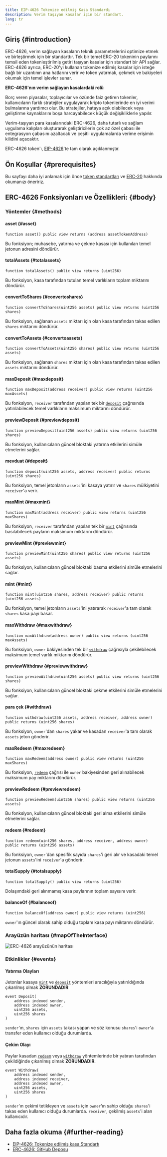 ```yaml
---
title: EIP-4626 Tokenize edilmiş Kasa Standardı
description: Verim taşıyan kasalar için bir standart.
lang: tr
---
```


## Giriş {#introduction}

ERC-4626, verim sağlayan kasaların teknik parametrelerini optimize etmek ve birleştirmek için bir standarttır. Tek bir temel ERC-20 tokeninin paylarını temsil eden tokenleştirilmiş getiri taşıyan kasalar için standart bir API sağlar. ERC-4626 ayrıca, ERC-20'yi kullanan tokenize edilmiş kasalar için isteğe bağlı bir uzantının ana hatlarını verir ve token yatırmak, çekmek ve bakiyeleri okumak için temel işlevler sunar.

**ERC-4626'nın verim sağlayan kasalardaki rolü**

Borç veren piyasalar, toplayıcılar ve özünde faiz getiren tokenler, kullanıcıların farklı stratejiler uygulayarak kripto tokenlerinde en iyi verimi bulmalarına yardımcı olur. Bu stratejiler, hataya açık olabilecek veya geliştirme kaynaklarını boşa harcayabilecek küçük değişikliklerle yapılır.

Verim-taşıyan para kasalarındaki ERC-4626, daha tutarlı ve sağlam uygulama kalıpları oluşturarak geliştiricilerin çok az özel çabası ile entegrasyon çabasını azaltacak ve çeşitli uygulamalarda verime erişimin kilidini açacaktır.

ERC-4626 token'ı, [EIP-4626](https://eips.ethereum.org/EIPS/eip-4626)'te tam olarak açıklanmıştır.

## Ön Koşullar {#prerequisites}

Bu sayfayı daha iyi anlamak için önce [token standartları](/developers/docs/standards/tokens/) ve [ERC-20](/developers/docs/standards/tokens/erc-20/) hakkında okumanızı öneririz.

## ERC-4626 Fonksiyonları ve Özellikleri: {#body}

### Yöntemler {#methods}

#### asset {#asset}

```solidity
function asset() public view returns (address assetTokenAddress)
```

Bu fonksiyon; muhasebe, yatırma ve çekme kasası için kullanılan temel jetonun adresini döndürür.

#### totalAssets {#totalassets}

```solidity
function totalAssets() public view returns (uint256)
```

Bu fonksiyon, kasa tarafından tutulan temel varlıkların toplam miktarını döndürür.

#### convertToShares {#convertoshares}

```solidity
function convertToShares(uint256 assets) public view returns (uint256 shares)
```

Bu fonksiyon, sağlanan `assets` miktarı için olan kasa tarafından takas edilen `shares` miktarını döndürür.

#### convertToAssets {#convertoassets}

```solidity
function convertToAssets(uint256 shares) public view returns (uint256 assets)
```

Bu fonksiyon, sağlanan `shares` miktarı için olan kasa tarafından takas edilen `assets` miktarını döndürür.

#### maxDeposit {#maxdeposit}

```solidity
function maxDeposit(address receiver) public view returns (uint256 maxAssets)
```

Bu fonksiyon, `receiver` tarafından yapılan tek bir [`deposit`](#deposit) çağrısında yatırılabilecek temel varlıkların maksimum miktarını döndürür.

#### previewDeposit {#previewdeposit}

```solidity
function previewDeposit(uint256 assets) public view returns (uint256 shares)
```

Bu fonksiyon, kullanıcıların güncel bloktaki yatırma etkilerini simüle etmelerini sağlar.

#### mevduat {#deposit}

```solidity
function deposit(uint256 assets, address receiver) public returns (uint256 shares)
```

Bu fonksiyon, temel jetonların `assets`'ini kasaya yatırır ve `shares` mülkiyetini `receiver`'a verir.

#### maxMint {#maxmint}

```solidity
function maxMint(address receiver) public view returns (uint256 maxShares)
```

Bu fonksiyon, `receiver` tarafından yapılan tek bir [`mint`](#mint) çağrısında basılabilecek payların maksimum miktarını döndürür.

#### previewMint {#previewmint}

```solidity
function previewMint(uint256 shares) public view returns (uint256 assets)
```

Bu fonksiyon, kullanıcıların güncel bloktaki basma etkilerini simüle etmelerini sağlar.

#### mint {#mint}

```solidity
function mint(uint256 shares, address receiver) public returns (uint256 assets)
```

Bu fonksiyon, temel jetonların `assets`'ini yatırarak `receiver`'a tam olarak `shares` kasa payı basar.

#### maxWithdraw {#maxwithdraw}

```solidity
function maxWithdraw(address owner) public view returns (uint256 maxAssets)
```

Bu fonksiyon, `owner` bakiyesinden tek bir [`withdraw`](#withdraw) çağrısıyla çekilebilecek maksimum temel varlık miktarını döndürür.

#### previewWithdraw {#previewwithdraw}

```solidity
function previewWithdraw(uint256 assets) public view returns (uint256 shares)
```

Bu fonksiyon, kullanıcıların güncel bloktaki çekme etkilerini simüle etmelerini sağlar.

#### para çek {#withdraw}

```solidity
function withdraw(uint256 assets, address receiver, address owner) public returns (uint256 shares)
```

Bu fonksiyon, `owner`'dan `shares` yakar ve kasadan `receiver`'a tam olarak `assets` jeton gönderir.

#### maxRedeem {#maxredeem}

```solidity
function maxRedeem(address owner) public view returns (uint256 maxShares)
```

Bu fonksiyon, [`redeem`](#redeem) çağrısı ile `owner` bakiyesinden geri alınabilecek maksimum pay miktarını döndürür.

#### previewRedeem {#previewredeem}

```solidity
function previewRedeem(uint256 shares) public view returns (uint256 assets)
```

Bu fonksiyon, kullanıcıların güncel bloktaki geri alma etkilerini simüle etmelerini sağlar.

#### redeem {#redeem}

```solidity
function redeem(uint256 shares, address receiver, address owner) public returns (uint256 assets)
```

Bu fonksiyon, `owner`'dan spesifik sayıda `shares`'i geri alır ve kasadaki temel jetonun `assets`'ini `receiver`'a gönderir.

#### totalSupply {#totalsupply}

```solidity
function totalSupply() public view returns (uint256)
```

Dolaşımdaki geri alınmamış kasa paylarının toplam sayısını verir.

#### balanceOf {#balanceof}

```solidity
function balanceOf(address owner) public view returns (uint256)
```

`owner`'ın güncel olarak sahip olduğu toplam kasa payı miktarını döndürür.

### Arayüzün haritası {#mapOfTheInterface}

![ERC-4626 arayüzünün haritası](./map-of-erc-4626.png)

### Etkinlikler {#events}

#### Yatırma Olayları

Jetonlar kasaya [`mint`](#mint) ve [`deposit`](#deposit) yöntemleri aracılığıyla yatırıldığında çıkarılmış olmak **ZORUNDADIR**

```solidity
event Deposit(
    address indexed sender,
    address indexed owner,
    uint256 assets,
    uint256 shares
)
```

`sender`'ın, `shares` için `assets` takası yapan ve söz konusu `shares`'i `owner`'a transfer eden kullanıcı olduğu durumlarda.

#### Çekim Olayı

Paylar kasadan [`redeem`](#redeem) veya [`withdraw`](#withdraw) yöntemlerinde bir yatıran tarafından çekildiğinde çıkarılmış olmak **ZORUNDADIR**.

```solidity
event Withdraw(
    address indexed sender,
    address indexed receiver,
    address indexed owner,
    uint256 assets,
    uint256 shares
)
```

`sender`'ın çekimi tetikleyen ve `assets` için `owner`'ın sahip olduğu `shares`'i takas eden kullanıcı olduğu durumlarda. `receiver`, çekilmiş `assets`'i alan kullanıcıdır.

## Daha fazla okuma {#further-reading}

- [EIP-4626: Tokenize edilmiş kasa Standartı](https://eips.ethereum.org/EIPS/eip-4626)
- [ERC-4626: GitHub Deposu](https://github.com/transmissions11/solmate/blob/main/src/tokens/ERC4626.sol)
